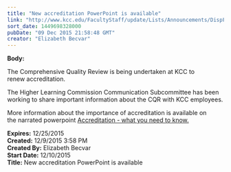 ```yaml
---
title: "New accreditation PowerPoint is available"
link: "http://www.kcc.edu/FacultyStaff/update/Lists/Announcements/DispForm.aspx?ID=2111"
sort_date: 1449698328000
pubDate: "09 Dec 2015 21:58:48 GMT"
creator: "Elizabeth Becvar"
---
```


<div><b>Body:</b> <div class="ExternalClassC6B3813768CB4AA89C406114EABF203F"><p>The Comprehensive Quality Review is being undertaken at KCC to renew accreditation.</p>
<p>The Higher Learning Commission Communication Subcommittee has been working to share important information about the CQR with KCC employees. </p>
<p>More information about the importance of accreditation is available on the narrated powerpoint <a href="/Community/Collegeinfo/ie/aqip/Pages/accreditation-what-you-need-to-know.aspx">Accreditation - what you need to know.</a></p></div></div>
<div><b>Expires:</b> 12/25/2015</div>
<div><b>Created:</b> 12/9/2015 3:58 PM</div>
<div><b>Created By:</b> Elizabeth Becvar</div>
<div><b>Start Date:</b> 12/10/2015</div>
<div><b>Title:</b> New accreditation PowerPoint is available</div>
